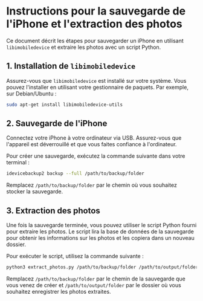 # Instructions pour la sauvegarde de l'iPhone et l'extraction des photos

Ce document décrit les étapes pour sauvegarder un iPhone en utilisant `libimobiledevice` et extraire les photos avec un script Python.

## 1. Installation de `libimobiledevice`

Assurez-vous que `libimobiledevice` est installé sur votre système. Vous pouvez l'installer en utilisant votre gestionnaire de paquets. Par exemple, sur Debian/Ubuntu :

```bash
sudo apt-get install libimobiledevice-utils
```

## 2. Sauvegarde de l'iPhone

Connectez votre iPhone à votre ordinateur via USB. Assurez-vous que l'appareil est déverrouillé et que vous faites confiance à l'ordinateur.

Pour créer une sauvegarde, exécutez la commande suivante dans votre terminal :

```bash
idevicebackup2 backup --full /path/to/backup/folder
```

Remplacez `/path/to/backup/folder` par le chemin où vous souhaitez stocker la sauvegarde.

## 3. Extraction des photos

Une fois la sauvegarde terminée, vous pouvez utiliser le script Python fourni pour extraire les photos. Le script lira la base de données de la sauvegarde pour obtenir les informations sur les photos et les copiera dans un nouveau dossier.

Pour exécuter le script, utilisez la commande suivante :

```bash
python3 extract_photos.py /path/to/backup/folder /path/to/output/folder
```

Remplacez `/path/to/backup/folder` par le chemin de la sauvegarde que vous venez de créer et `/path/to/output/folder` par le dossier où vous souhaitez enregistrer les photos extraites.
